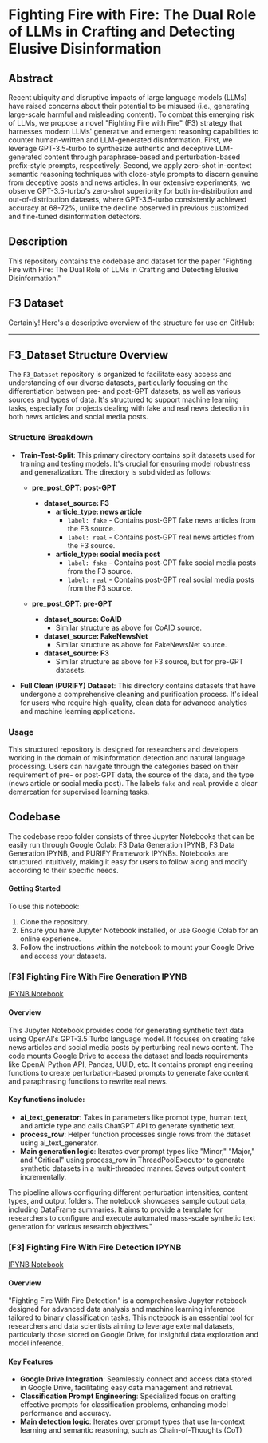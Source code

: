 # Fighting Fire with Fire: The Dual Role of LLMs in Crafting and Detecting Elusive Disinformation

## Abstract
Recent ubiquity and disruptive impacts of large language models (LLMs) have raised concerns about their potential to be misused (i.e., generating large-scale harmful and misleading content). To combat this emerging risk of LLMs, we propose a novel "Fighting Fire with Fire" (F3) strategy that harnesses modern LLMs' generative and emergent reasoning capabilities to counter human-written and LLM-generated disinformation. First, we leverage GPT-3.5-turbo to synthesize authentic and deceptive LLM-generated content through paraphrase-based and perturbation-based prefix-style prompts, respectively. Second, we apply zero-shot in-context semantic reasoning techniques with cloze-style prompts to discern genuine from deceptive posts and news articles. In our extensive experiments, we observe GPT-3.5-turbo's zero-shot superiority for both in-distribution and out-of-distribution datasets, where GPT-3.5-turbo consistently achieved accuracy at 68-72%, unlike the decline observed in previous customized and fine-tuned disinformation detectors. 


## Description
This repository contains the codebase and dataset for the paper "Fighting Fire with Fire: The Dual Role of LLMs in Crafting and Detecting Elusive Disinformation."

## F3 Dataset 
Certainly! Here's a descriptive overview of the structure for use on GitHub:

---

## F3_Dataset Structure Overview

The `F3_Dataset` repository is organized to facilitate easy access and understanding of our diverse datasets, particularly focusing on the differentiation between pre- and post-GPT datasets, as well as various sources and types of data. It's structured to support machine learning tasks, especially for projects dealing with fake and real news detection in both news articles and social media posts.

### Structure Breakdown

- **Train-Test-Split**: This primary directory contains split datasets used for training and testing models. It's crucial for ensuring model robustness and generalization. The directory is subdivided as follows:

  - **pre_post_GPT: post-GPT**
    - **dataset_source: F3**
      - **article_type: news article**
        - `label: fake` - Contains post-GPT fake news articles from the F3 source.
        - `label: real` - Contains post-GPT real news articles from the F3 source.
      - **article_type: social media post**
        - `label: fake` - Contains post-GPT fake social media posts from the F3 source.
        - `label: real` - Contains post-GPT real social media posts from the F3 source.

  - **pre_post_GPT: pre-GPT**
    - **dataset_source: CoAID**
      - Similar structure as above for CoAID source.
    - **dataset_source: FakeNewsNet**
      - Similar structure as above for FakeNewsNet source.
    - **dataset_source: F3**
      - Similar structure as above for F3 source, but for pre-GPT datasets.

- **Full Clean (PURIFY) Dataset**: This directory contains datasets that have undergone a comprehensive cleaning and purification process. It's ideal for users who require high-quality, clean data for advanced analytics and machine learning applications.

### Usage

This structured repository is designed for researchers and developers working in the domain of misinformation detection and natural language processing. Users can navigate through the categories based on their requirement of pre- or post-GPT data, the source of the data, and the type (news article or social media post). The labels `fake` and `real` provide a clear demarcation for supervised learning tasks.


## Codebase
The codebase repo folder consists of three Jupyter Notebooks that can be easily run through Google Colab: F3 Data Generation IPYNB, F3 Data Generation IPYNB, and PURIFY Framework IPYNBs. Notebooks are structured intuitively, making it easy for users to follow along and modify according to their specific needs.

#### Getting Started
To use this notebook:
1. Clone the repository.
2. Ensure you have Jupyter Notebook installed, or use Google Colab for an online experience.
3. Follow the instructions within the notebook to mount your Google Drive and access your datasets.

### [F3] Fighting Fire With Fire Generation IPYNB
[IPYNB Notebook](https://github.com/mickeymst/F3/blob/main/F3_Codebase/%5BF3%5D_Fighting_Fire_With_Fire_Data_Generation.ipynb)

#### Overview
This Jupyter Notebook provides code for generating synthetic text data using OpenAI's GPT-3.5 Turbo language model. It focuses on creating fake news articles and social media posts by perturbing real news content.
The code mounts Google Drive to access the dataset and loads requirements like OpenAI Python API, Pandas, UUID, etc. It contains prompt engineering functions to create perturbation-based prompts to generate fake content and paraphrasing functions to rewrite real news.

#### Key functions include:

- **ai_text_generator**: Takes in parameters like prompt type, human text, and article type and calls ChatGPT API to generate synthetic text.
- **process_row**: Helper function processes single rows from the dataset using ai_text_generator.
- **Main generation logic**: Iterates over prompt types like "Minor," "Major," and "Critical" using process_row in ThreadPoolExecutor to generate synthetic datasets in a multi-threaded manner. Saves output content incrementally.

The pipeline allows configuring different perturbation intensities, content types, and output folders. The notebook showcases sample output data, including DataFrame summaries. It aims to provide a template for researchers to configure and execute automated mass-scale synthetic text generation for various research objectives."

### [F3] Fighting Fire With Fire Detection IPYNB
[IPYNB Notebook](https://github.com/mickeymst/F3/blob/main/F3_Codebase/%5BF3%5D_Fighting_Fire_With_Fire_Detection.ipynb)

#### Overview
"Fighting Fire With Fire Detection" is a comprehensive Jupyter notebook designed for advanced data analysis and machine learning inference tailored to binary classification tasks. This notebook is an essential tool for researchers and data scientists aiming to leverage external datasets, particularly those stored on Google Drive, for insightful data exploration and model inference.

#### Key Features
- **Google Drive Integration**: Seamlessly connect and access data stored in Google Drive, facilitating easy data management and retrieval.
- **Classification Prompt Engineering**: Specialized focus on crafting effective prompts for classification problems, enhancing model performance and accuracy.
- **Main detection logic**: Iterates over prompt types that use In-context learning and semantic reasoning, such as Chain-of-Thoughts (CoT)






